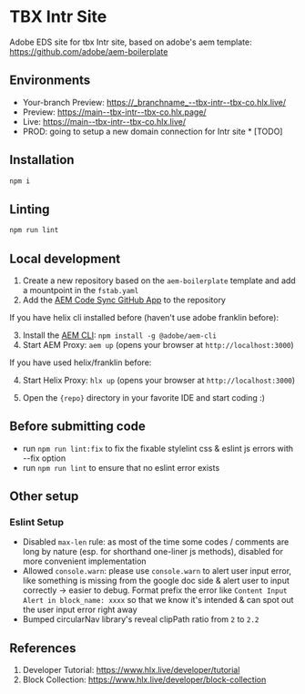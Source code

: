# TBX Intr Site

Adobe EDS site for tbx Intr site, based on adobe's aem template:
https://github.com/adobe/aem-boilerplate

## Environments

- Your-branch Preview: https://_branchname_--tbx-intr--tbx-co.hlx.live/
- Preview: https://main--tbx-intr--tbx-co.hlx.page/
- Live: https://main--tbx-intr--tbx-co.hlx.live/
- PROD: going to setup a new domain connection for Intr site \* [TODO]

## Installation

```sh
npm i
```

## Linting

```sh
npm run lint
```

## Local development

1. Create a new repository based on the `aem-boilerplate` template and add a mountpoint in the `fstab.yaml`
2. Add the [AEM Code Sync GitHub App](https://github.com/apps/aem-code-sync) to the repository

If you have helix cli installed before (haven't use adobe franklin before):

3. Install the [AEM CLI](https://github.com/adobe/helix-cli): `npm install -g @adobe/aem-cli`
4. Start AEM Proxy: `aem up` (opens your browser at `http://localhost:3000`)

If you have used helix/franklin before:

4. Start Helix Proxy: `hlx up` (opens your browser at `http://localhost:3000`)

5. Open the `{repo}` directory in your favorite IDE and start coding :)

## Before submitting code

- run `npm run lint:fix` to fix the fixable stylelint css & eslint js errors with --fix option
- run `npm run lint` to ensure that no eslint error exists

## Other setup

### Eslint Setup 

- Disabled `max-len` rule: as most of the time some codes / comments are long by nature (esp. for shorthand one-liner js methods), disabled for more convenient implementation 
- Allowed `console.warn`: please use `console.warn` to alert user input error, like something is missing from the google doc side & alert user to input correctly -> easier to debug. Format prefix the error like `Content Input Alert in block_name: xxxx` so that we know it's intended & can spot out the user input error right away
- Bumped circularNav library's reveal clipPath ratio from `2` to `2.2`


## References

1. Developer Tutorial: https://www.hlx.live/developer/tutorial
2. Block Collection: https://www.hlx.live/developer/block-collection
